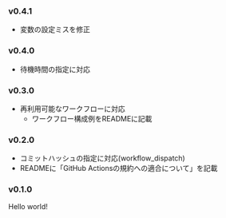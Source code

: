 ### v0.4.1
- 変数の設定ミスを修正

### v0.4.0
- 待機時間の指定に対応

### v0.3.0
- 再利用可能なワークフローに対応
  - ワークフロー構成例をREADMEに記載

### v0.2.0
- コミットハッシュの指定に対応(workflow_dispatch)
- READMEに「GitHub Actionsの規約への適合について」を記載

### v0.1.0
Hello world!
